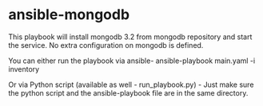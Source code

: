 # ansible-mongodb

This playbook will install mongodb 3.2 from mongodb repository and start the service.
No extra configuration on mongodb is defined.

You can either run the playbook via ansible-
ansible-playbook main.yaml -i inventory

Or via Python script (available as well - run_playbook.py) - Just make sure the python script and the ansible-playbook file are in the same directory.
